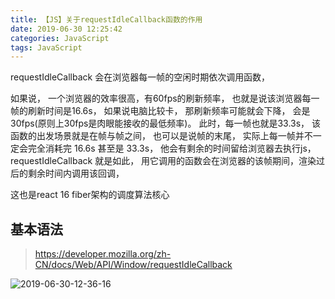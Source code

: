 ```yaml
---
title: 【JS】关于requestIdleCallback函数的作用
date: 2019-06-30 12:25:42
categories: JavaScript
tags: JavaScript
---
```



requestIdleCallback 会在浏览器每一帧的空闲时期依次调用函数， 

如果说， 一个浏览器的效率很高，有60fps的刷新频率， 也就是说该浏览器每一帧的刷新时间是16.6s， 如果说电脑比较卡， 那刷新频率可能就会下降， 会是 30fps(原则上30fps是肉眼能接收的最低频率)。 此时，每一帧也就是33.3s， 该函数的出发场景就是在帧与帧之间， 也可以是说帧的末尾， 实际上每一帧并不一定会完全消耗完 16.6s 甚至是 33.3s， 他会有剩余的时间留给浏览器去执行js，  requestIdleCallback 就是如此， 用它调用的函数会在浏览器的该帧期间，渲染过后的剩余时间内调用该回调，

这也是react 16 fiber架构的调度算法核心


## 基本语法
> https://developer.mozilla.org/zh-CN/docs/Web/API/Window/requestIdleCallback


![2019-06-30-12-36-16](http://img.nixiaolei.com/2019-06-30-12-36-16.png)












